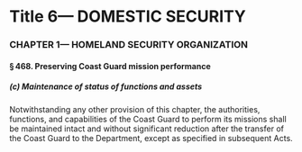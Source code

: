 
# Title 6— DOMESTIC SECURITY
### CHAPTER 1— HOMELAND SECURITY ORGANIZATION
#### § 468. Preserving Coast Guard mission performance
##### (c) Maintenance of status of functions and assets

Notwithstanding any other provision of this chapter, the authorities, functions, and capabilities of the Coast Guard to perform its missions shall be maintained intact and without significant reduction after the transfer of the Coast Guard to the Department, except as specified in subsequent Acts.
